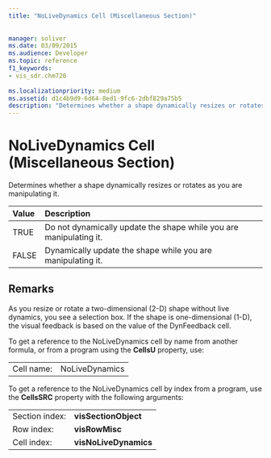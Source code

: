 ```yaml
---
title: "NoLiveDynamics Cell (Miscellaneous Section)"
 
 
manager: soliver
ms.date: 03/09/2015
ms.audience: Developer
ms.topic: reference
f1_keywords:
- vis_sdr.chm720
 
ms.localizationpriority: medium
ms.assetid: d1c4b9d9-6d64-8ed1-9fc6-2dbf829a75b5
description: "Determines whether a shape dynamically resizes or rotates as you are manipulating it."
---
```


# NoLiveDynamics Cell (Miscellaneous Section)

Determines whether a shape dynamically resizes or rotates as you are manipulating it.
  
|**Value**|**Description**|
|:-----|:-----|
| TRUE  <br/> | Do not dynamically update the shape while you are manipulating it. |
| FALSE  <br/> | Dynamically update the shape while you are manipulating it. |
   
## Remarks

As you resize or rotate a two-dimensional (2-D) shape without live dynamics, you see a selection box. If the shape is one-dimensional (1-D), the visual feedback is based on the value of the DynFeedback cell.
  
To get a reference to the NoLiveDynamics cell by name from another formula, or from a program using the **CellsU** property, use: 
  
|||
|:-----|:-----|
| Cell name:  <br/> | NoLiveDynamics  <br/> |
   
To get a reference to the NoLiveDynamics cell by index from a program, use the **CellsSRC** property with the following arguments: 
  
|||
|:-----|:-----|
| Section index:  <br/> |**visSectionObject** <br/> |
| Row index:  <br/> |**visRowMisc** <br/> |
| Cell index:  <br/> |**visNoLiveDynamics** <br/> |
   

